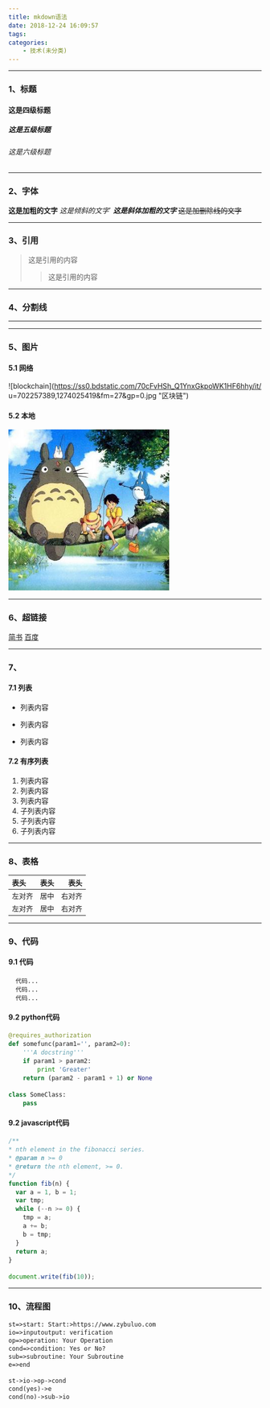 ```yaml
---
title: mkdown语法
date: 2018-12-24 16:09:57
tags:
categories:
    - 技术(未分类)
---
```

---

### 1、标题

#### 这是四级标题
##### 这是五级标题
###### 这是六级标题

---

### 2、字体
**这是加粗的文字**
*这是倾斜的文字*`
***这是斜体加粗的文字***
~~这是加删除线的文字~~

---

### 3、引用
>这是引用的内容
>>这是引用的内容

---
### 4、分割线
---

---

### 5、图片
#### 5.1 网络
![blockchain](https://ss0.bdstatic.com/70cFvHSh_Q1YnxGkpoWK1HF6hhy/it/
u=702257389,1274025419&fm=27&gp=0.jpg "区块链")
#### 5.2 本地
![totoro](mkdown/totoro.jpg)

---

### 6、超链接
[简书](http://jianshu.com)
[百度](http://baidu.com)

---
### 7、

#### 7.1 列表
- 列表内容
+ 列表内容
* 列表内容

#### 7.2 有序列表
1. 列表内容
2. 列表内容
3. 列表内容
  1. 子列表内容
  2. 子列表内容
  3. 子列表内容

---

### 8、表格
表头|表头|表头
:--|:--:|--:
左对齐|居中|右对齐
左对齐|居中|右对齐

---

### 9、代码
#### 9.1 代码
```
  代码...
  代码...
  代码...
```
#### 9.2 python代码
```python
@requires_authorization
def somefunc(param1='', param2=0):
    '''A docstring'''
    if param1 > param2:
        print 'Greater'
    return (param2 - param1 + 1) or None

class SomeClass:
    pass
```
#### 9.2 javascript代码
``` javascript
/**
* nth element in the fibonacci series.
* @param n >= 0
* @return the nth element, >= 0.
*/
function fib(n) {
  var a = 1, b = 1;
  var tmp;
  while (--n >= 0) {
    tmp = a;
    a += b;
    b = tmp;
  }
  return a;
}

document.write(fib(10));
```

---

### 10、流程图
```flow
st=>start: Start:>https://www.zybuluo.com
io=>inputoutput: verification
op=>operation: Your Operation
cond=>condition: Yes or No?
sub=>subroutine: Your Subroutine
e=>end

st->io->op->cond
cond(yes)->e
cond(no)->sub->io
```
